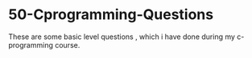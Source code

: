 # 50-Cprogramming-Questions
These are some basic level questions , which i have done during my c-programming course.
